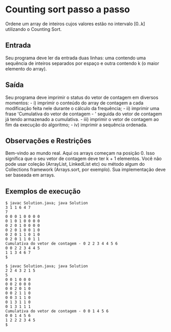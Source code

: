 # Counting sort passo a passo

Ordene um array de inteiros cujos valores estão no intervalo [0..k] utilizando o Counting Sort.

## Entrada

Seu programa deve ler da entrada duas linhas: uma contendo uma sequência de inteiros separados por espaço e outra contendo k (o maior elemento do array).

## Saída

Seu programa deve imprimir o status do vetor de contagem em diversos momentos: - i) imprimir o conteúdo do array de contagem a cada modificação feita nele durante o cálculo da frequência; - ii) imprimir uma frase 'Cumulativa do vetor de contagem - ' seguida do vetor de contagem já tendo armazenado a cumulativa. - iii) imprimir o vetor de contagem ao fim da execução do algoritmo; - iv) imprimir a sequência ordenada.

## Observações e Restrições

Bem-vindo ao mundo real. Aqui os arrays começam na posição 0. Isso significa que o seu vetor de contagem deve ter k + 1 elementos. Você não pode usar coleção (ArrayList, LinkedList etc) ou método algum do Collections framework (Arrays.sort, por exemplo). Sua implementação deve ser baseada em arrays.

## Exemplos de execução

	$ javac Solution.java; java Solution
	3 1 1 6 4 7
	7
	0 0 0 1 0 0 0 0
	0 1 0 1 0 0 0 0
	0 2 0 1 0 0 0 0
	0 2 0 1 0 0 1 0
	0 2 0 1 1 0 1 0
	0 2 0 1 1 0 1 1
	Cumulativa do vetor de contagem - 0 2 2 3 4 4 5 6
	0 0 2 2 3 4 4 5
	1 1 3 4 6 7
	$
	
	$ javac Solution.java; java Solution
	2 2 4 3 2 1 5
	5
	0 0 1 0 0 0
	0 0 2 0 0 0
	0 0 2 0 1 0
	0 0 2 1 1 0
	0 0 3 1 1 0
	0 1 3 1 1 0
	0 1 3 1 1 1
	Cumulativa do vetor de contagem - 0 0 1 4 5 6
	0 0 1 4 5 6
	1 2 2 2 3 4 5
	$